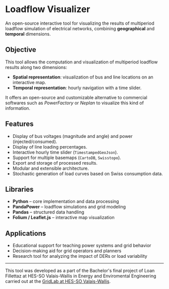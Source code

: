 # Loadflow Visualizer

An open-source interactive tool for visualizing the results of multiperiod loadflow simulation of electrical networks, combining **geographical** and **temporal** dimensions.

## Objective

This tool allows the computation and visualization of multiperiod loadflow results along two dimensions:

- **Spatial representation**: visualization of bus and line locations on an interactive map.  
- **Temporal representation**: hourly navigation with a time slider.  

It offers an open-source and customizable alternative to commercial softwares such as *PowerFactory* or *Neplan* to visualize this kind of information.

## Features

- Display of bus voltages (magnitude and angle) and power (injected/consumed).  
- Display of line loading percentages.
- Interactive hourly time slider (`TimestampedGeoJson`).
- Support for multiple basemaps (`CartoDB`, `Swisstopo`).
- Export and storage of processed results.
- Modular and extensible architecture.
- Stochastic generation of load curves based on Swiss consumption data.  

## Libraries

- **Python** – core implementation and data processing  
- **PandaPower** – loadflow simulations and grid modeling  
- **Pandas** – structured data handling  
- **Folium / Leaflet.js** – interactive map visualization  

## Applications

- Educational support for teaching power systems and grid behavior  
- Decision-making aid for grid operators and planners  
- Research tool for analyzing the impact of DERs or load variability

---

This tool was developed as a part of the Bachelor's final project of Loan Fillettaz at HES-SO Valais-Wallis in Energy and Enviromental Engineering carried out at the [GridLab at HES-SO Valais-Wallis](https://gridlab.hevs.ch/).